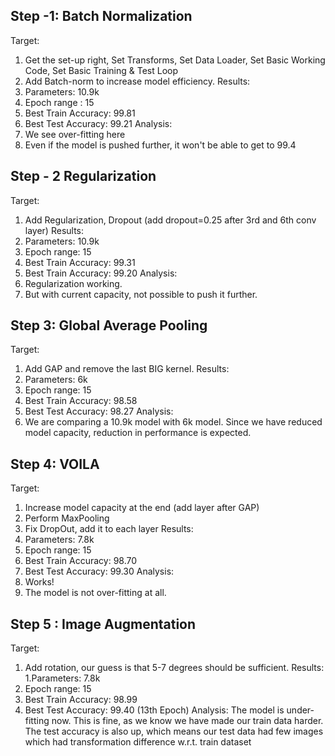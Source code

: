 Step -1: Batch Normalization
---------------------------------------------------------------
Target:
1.	Get the set-up right, Set Transforms, Set Data Loader, Set Basic Working Code, Set Basic Training  & Test Loop
2.	Add Batch-norm to increase model efficiency.
Results:
1.	Parameters: 10.9k
2.	Epoch range : 15
3.	Best Train Accuracy: 99.81
4.	Best Test Accuracy: 99.21
Analysis:
1.	We see over-fitting here
2.	Even if the model is pushed further, it won't be able to get to 99.4


Step - 2 Regularization
---------------------------------------------------------------
Target:
1.	Add Regularization, Dropout (add dropout=0.25 after 3rd and 6th conv layer)
Results:
1.	Parameters: 10.9k
2.	Epoch range: 15
3.	Best Train Accuracy: 99.31
4.	Best Train Accuracy: 99.20
Analysis:
1.	Regularization working. 
2.	But with current capacity, not possible to push it further. 

Step 3: Global Average Pooling
---------------------------------------------------------------
Target:
1.	Add GAP and remove the last BIG kernel.
Results:
1.	Parameters: 6k
2.	Epoch range: 15
3.	Best Train Accuracy: 98.58
4.	Best Test Accuracy: 98.27
Analysis:
1.	We are comparing a 10.9k model with 6k model. Since we have reduced model capacity, reduction in performance is expected. 

Step 4: VOILA
---------------------------------------------------------------
Target:
1.	Increase model capacity at the end (add layer after GAP)
2.	Perform MaxPooling
3.	Fix DropOut, add it to each layer
Results:
1.	Parameters: 7.8k
2.	Epoch range: 15
3.	Best Train Accuracy: 98.70
4.	Best Test Accuracy: 99.30 
Analysis: 
1.	Works!
2.	The model is not over-fitting at all. 

Step 5 : Image Augmentation
---------------------------------------------------------------

Target: 
1. Add rotation, our guess is that 5-7 degrees should be sufficient. 
Results:
1.Parameters: 7.8k
2. Epoch range: 15 
3. Best Train Accuracy: 98.99
4. Best Test Accuracy: 99.40 (13th Epoch)
Analysis:
The model is under-fitting now. This is fine, as we know we have made our train data harder. 
The test accuracy is also up, which means our test data had few images which had transformation difference w.r.t. train dataset

